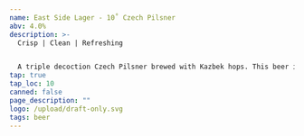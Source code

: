 ```yaml
---
name: East Side Lager - 10˚ Czech Pilsner
abv: 4.0%
description: >-
  Crisp | Clean | Refreshing


  A triple decoction Czech Pilsner brewed with Kazbek hops. This beer is refreshing, crisp and clean. Has that classic Czech hop herbal notes along with bright notes of lemon citrus.
tap: true
tap_loc: 10
canned: false
page_description: ""
logo: /upload/draft-only.svg
tags: beer
---
```

